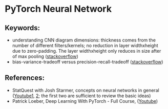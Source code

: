 # PyTorch Neural Network

## Keywords:
- understanding CNN diagram dimensions: thickness comes from the number of different filters/kernels; no reduction in layer widthxheight due to zero-padding. The layer widthxheight only reduces in size after of max pooling (<a href="https://stackoverflow.com/questions/65554032/understanding-convolutional-layers-shapes">stackoverflow</a>)
- bias-variance-tradeoff versus precision-recall-tradeoff (<a href="https://stackoverflow.com/questions/65554032/understanding-convolutional-layers-shapes">stackoverflow</a>)

## References:
- StatQuest with Josh Starmer, concepts on neural networks in general (<a href="https://www.youtube.com/watch?v=CqOfi41LfDw">Youtube1</a>, <a href="https://www.youtube.com/watch?v=IN2XmBhILt4">2</a>; the first two are sufficient to review the basic ideas)
- Patrick Loeber, Deep Learning With PyTorch - Full Course, (<a href="https://www.youtube.com/watch?v=c36lUUr864M">Youtube</a>)
